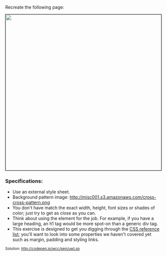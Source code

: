 Recreate the following page:

<img src='http://making-the-internet.s3.amazonaws.com/css-basics-exercise.png?2x' width='500' style='border:1px solid black'>

### Specifications:

* Use an external style sheet.
* Background pattern image: <http://misc001.s3.amazonaws.com/cross-cross-pattern.png>
* You don't have match the exact width, height, font sizes or shades of color; just try to get as close as you can.
* Think about using the element for the job. For example, if you have a large heading, an h1 tag would be more spot-on than a generic div tag.
* This exercise is designed to get you digging through the [CSS reference list](https://developer.mozilla.org/en-US/docs/Web/CSS/Reference); you'll want to look into some properties we haven't covered yet such as margin, padding and styling links.

<small>Solution: <http://codepen.io/wcc/pen/uwLsq></small>
